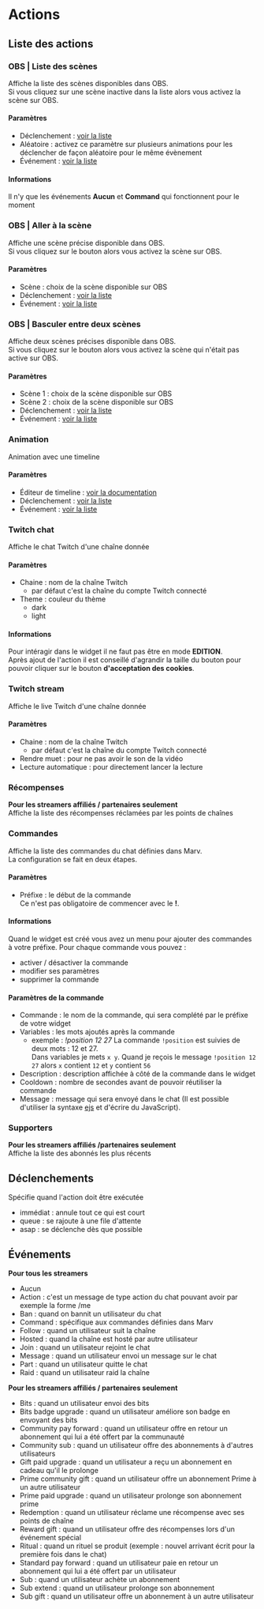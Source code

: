 # Actions

## Liste des actions

### OBS | Liste des scènes
Affiche la liste des scènes disponibles dans OBS.  
Si vous cliquez sur une scène inactive dans la liste alors vous activez la scène sur OBS.
#### Paramètres
- Déclenchement : [voir la liste](/fr/docs/actions#declenchements)
- Aléatoire : activez ce paramètre sur plusieurs animations pour les déclencher de façon aléatoire pour le même évènement
- Événement : [voir la liste](/fr/docs/actions#evenements)
#### Informations
Il n'y que les événements **Aucun** et **Command** qui fonctionnent pour le moment

### OBS | Aller à la scène
Affiche une scène précise disponible dans OBS.  
Si vous cliquez sur le bouton alors vous activez la scène sur OBS.
#### Paramètres
- Scène : choix de la scène disponible sur OBS 
- Déclenchement : [voir la liste](/fr/docs/actions#declenchements)
- Événement : [voir la liste](/fr/docs/actions#evenements)

### OBS | Basculer entre deux scènes
Affiche deux scènes précises disponible dans OBS.  
Si vous cliquez sur le bouton alors vous activez la scène qui n'était pas active sur OBS.
#### Paramètres
- Scène 1 : choix de la scène disponible sur OBS
- Scène 2 : choix de la scène disponible sur OBS
- Déclenchement : [voir la liste](/fr/docs/actions#declenchements)
- Événement : [voir la liste](/fr/docs/actions#evenements)

### Animation
Animation avec une timeline
#### Paramètres
- Éditeur de timeline : [voir la documentation](/fr/docs/timeline)
- Déclenchement : [voir la liste](/fr/docs/actions#declenchements)
- Événement : [voir la liste](/fr/docs/actions#evenements)

### Twitch chat
Affiche le chat Twitch d'une chaîne donnée
#### Paramètres
- Chaine : nom de la chaîne Twitch
  - par défaut c'est la chaîne du compte Twitch connecté
- Theme : couleur du thème
  - dark
  - light
#### Informations
Pour intéragir dans le widget il ne faut pas être en mode **EDITION**.  
Après ajout de l'action il est conseillé d'agrandir la taille du bouton pour pouvoir cliquer sur le bouton **d'acceptation des cookies**.

### Twitch stream
Affiche le live Twitch d'une chaîne donnée
#### Paramètres
- Chaine : nom de la chaîne Twitch
  - par défaut c'est la chaîne du compte Twitch connecté
- Rendre muet : pour ne pas avoir le son de la vidéo
- Lecture automatique : pour directement lancer la lecture

### Récompenses
**Pour les streamers affiliés / partenaires seulement**  
Affiche la liste des récompenses réclamées par les points de chaînes

### Commandes
Affiche la liste des commandes du chat définies dans Marv.  
La configuration se fait en deux étapes.  
#### Paramètres
- Préfixe : le début de la commande  
Ce n'est pas obligatoire de commencer avec le **!**.
#### Informations
Quand le widget est créé vous avez un menu pour ajouter des commandes à votre préfixe.
Pour chaque commande vous pouvez : 
- activer / désactiver la commande
- modifier ses paramètres
- supprimer la commande
#### Paramètres de la commande
- Commande : le nom de la commande, qui sera complété par le préfixe de votre widget
- Variables : les mots ajoutés après la commande
  - exemple : 
    *!position 12 27*
    La commande `!position` est suivies de deux mots : 12 et 27.  
    Dans variables je mets `x y`.
    Quand je reçois le message `!position 12 27` alors `x` contient `12` et `y` contient `56`
- Description : description affichée à côté de la commande dans le widget
- Cooldown : nombre de secondes avant de pouvoir réutiliser la commande
- Message : message qui sera envoyé dans le chat (Il est possible d'utiliser la syntaxe [ejs](https://ejs.co/#docs) et d'écrire du JavaScript).

### Supporters
**Pour les streamers affiliés /partenaires seulement**  
Affiche la liste des abonnés les plus récents

## Déclenchements
Spécifie quand l'action doit être exécutée  
- immédiat : annule tout ce qui est court
- queue : se rajoute à une file d'attente
- asap : se déclenche dès que possible

## Événements
**Pour tous les streamers**
- Aucun
- Action : c'est un message de type action du chat pouvant avoir par exemple la forme /me <message>
- Ban : quand on bannit un utilisateur du chat
- Command : spécifique aux commandes définies dans Marv
- Follow : quand un utilisateur suit la chaîne
- Hosted : quand la chaîne est hosté par autre utilisateur
- Join : quand un utilisateur rejoint le chat
- Message : quand un utilisateur envoi un message sur le chat
- Part : quand un utilisateur quitte le chat
- Raid : quand un utilisateur raid la chaîne

**Pour les streamers affiliés / partenaires seulement**
- Bits : quand un utilisateur envoi des bits
- Bits badge upgrade : quand un utilisateur améliore son badge en envoyant des bits
- Community pay forward : quand un utilisateur offre en retour un abonnement qui lui a été offert par la communauté
- Community sub : quand un utilisateur offre des abonnements à d'autres utilisateurs
- Gift paid upgrade : quand un utilisateur a reçu un abonnement en cadeau qu'il le prolonge
- Prime community gift : quand un utilisateur offre un abonnement Prime à un autre utilisateur
- Prime paid upgrade : quand un utilisateur prolonge son abonnement prime
- Redemption : quand un utilisateur réclame une récompense avec ses points de chaîne
- Reward gift : quand un utilisateur offre des récompenses lors d'un événement spécial
- Ritual : quand un rituel se produit (exemple : nouvel arrivant écrit pour la première fois dans le chat)
- Standard pay forward : quand un utilisateur paie en retour un abonnement qui lui a été offert par un utilisateur
- Sub : quand un utilisateur achète un abonnement
- Sub extend : quand un utilisateur prolonge son abonnement
- Sub gift : quand un utilisateur offre un abonnement à un autre utilisateur
